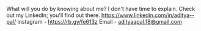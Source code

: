 What will you do by knowing about me? I don't have time to explain. Check out my LinkedIn; you'll find out there. https://www.linkedin.com/in/aditya--pal/
instagram - https://rb.gy/fe613z 
Email - adityaapal.18@gmail.com
